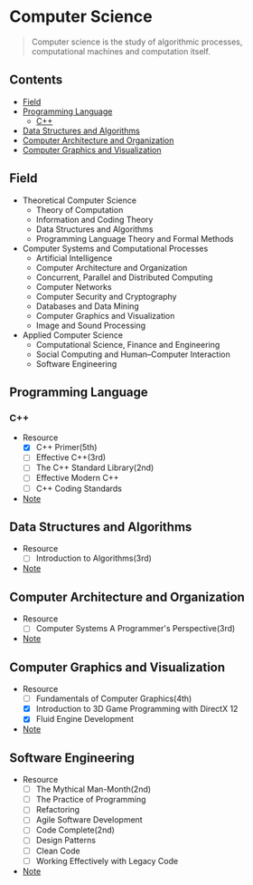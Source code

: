 # Computer Science

> Computer science is the study of algorithmic processes, computational machines and
> computation itself.

## Contents

- [Field](#Field)
- [Programming Language](#Programming-Language) 
    - [C++](#c) 
- [Data Structures and Algorithms](#Data-Structures-and-Algorithms)
- [Computer Architecture and Organization](#Computer-Architecture-and-Organization)
- [Computer Graphics and Visualization](#Computer-Graphics-and-Visualization)

## Field

- Theoretical Computer Science
    - Theory of Computation
    - Information and Coding Theory
    - Data Structures and Algorithms
    - Programming Language Theory and Formal Methods
- Computer Systems and Computational Processes
    - Artificial Intelligence
    - Computer Architecture and Organization
    - Concurrent, Parallel and Distributed Computing
    - Computer Networks
    - Computer Security and Cryptography
    - Databases and Data Mining
    - Computer Graphics and Visualization
    - Image and Sound Processing
- Applied Computer Science
    - Computational Science, Finance and Engineering
    - Social Computing and Human–Computer Interaction
    - Software Engineering

## Programming Language

### C++

- Resource
    - [x] C++ Primer(5th)
    - [ ] Effective C++(3rd)
    - [ ] The C++ Standard Library(2nd)
    - [ ] Effective Modern C++
    - [ ] C++ Coding Standards
- [Note](C%2B%2B.md)

## Data Structures and Algorithms

- Resource
    - [ ] Introduction to Algorithms(3rd)
- [Note](Data%20Structures%20and%20Algorithms.md)

## Computer Architecture and Organization

- Resource
    - [ ] Computer Systems A Programmer's Perspective(3rd) 
- [Note]()

## Computer Graphics and Visualization

- Resource
    - [ ] Fundamentals of Computer Graphics(4th)
    - [x] Introduction to 3D Game Programming with DirectX 12
    - [x] Fluid Engine Development
- [Note]()

## Software Engineering

- Resource
    - [ ] The Mythical Man-Month(2nd)
    - [ ] The Practice of Programming
    - [ ] Refactoring
    - [ ] Agile Software Development
    - [ ] Code Complete(2nd)
    - [ ] Design Patterns
    - [ ] Clean Code
    - [ ] Working Effectively with Legacy Code
- [Note]() 

